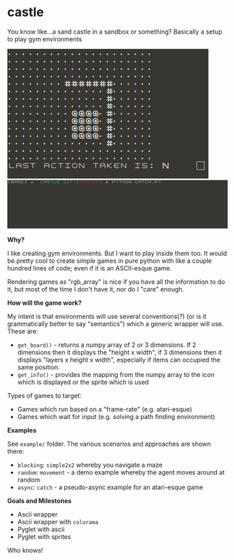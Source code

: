 # castle
You know like...a sand castle in a sandbox or something? Basically a setup to play gym environments

![Castle Example](castle-movement.gif)
![Castle Example](castle.gif)


**Why?**

I like creating gym environments. But I want to play inside them too. It would be pretty cool
to create simple games in pure python with like a couple hundred lines of code; even if it is
an ASCII-esque game.

Rendering games as "rgb_array" is nice if you have all the information to do it, but most of the time I don't have it,
nor do I "care" enough.

**How will the game work?**

My intent is that environments will use several conventions(?) (or is it grammatically better to say "semantics") which a generic wrapper will use. These are:

*  `get_board()` - returns a numpy array of 2 or 3 dimensions. If 2 dimensions then it displays the "height x width", if 3 dimensions then it displays "layers x height x width", especially if items can occupied the same position. 
*  `get_info()` - provides the mapping from the numpy array to the icon which is displayed or the sprite which is used

Types of games to target:

-  Games which run based on a "frame-rate" (e.g. atari-esque)
-  Games which wait for input (e.g. solving a path finding environment)

**Examples**

See `example/` folder. The various scenarios and approaches are shown there:

*  `blocking`: `simple2x2` whereby you navigate a maze
*  `random`: `movement` - a demo example whereby the agent moves around at random
*  `async`: `catch` - a pseudo-async example for an atari-esque game

**Goals and Milestones**

*  Ascii wrapper
*  Ascii wrapper with `colorama`
*  Pyglet with ascii
*  Pyglet with sprites

Who knows!


